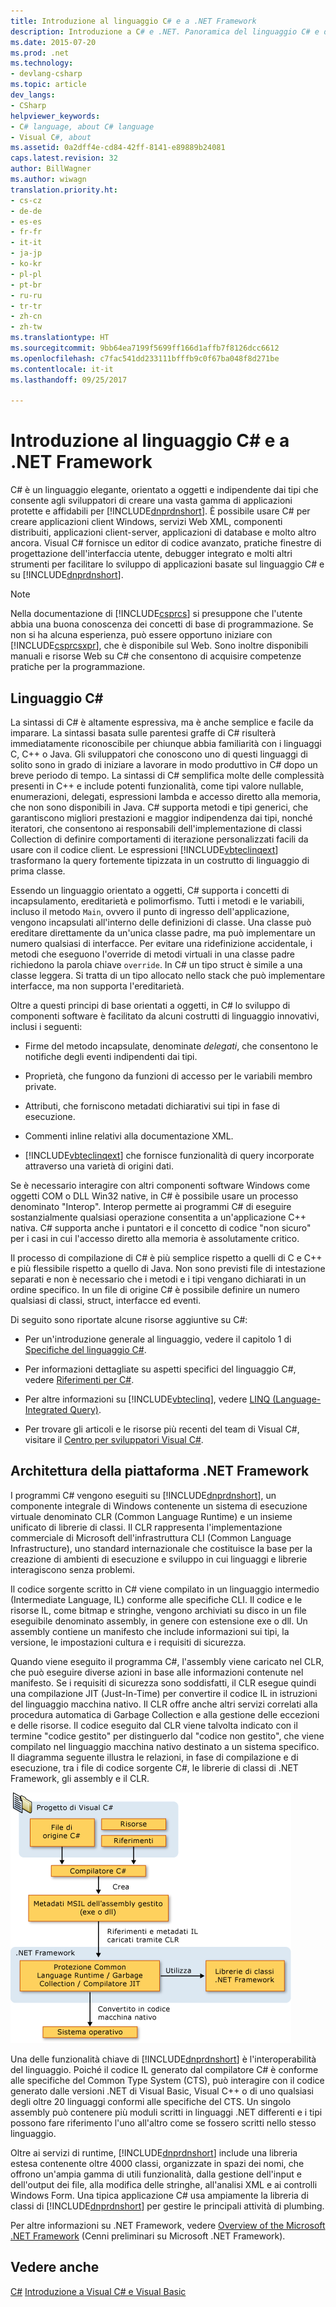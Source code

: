 ```yaml
---
title: Introduzione al linguaggio C# e a .NET Framework
description: Introduzione a C# e .NET. Panoramica del linguaggio C# e dell'ecosistema .NET.
ms.date: 2015-07-20
ms.prod: .net
ms.technology:
- devlang-csharp
ms.topic: article
dev_langs:
- CSharp
helpviewer_keywords:
- C# language, about C# language
- Visual C#, about
ms.assetid: 0a2dff4e-cd84-42ff-8141-e89889b24081
caps.latest.revision: 32
author: BillWagner
ms.author: wiwagn
translation.priority.ht:
- cs-cz
- de-de
- es-es
- fr-fr
- it-it
- ja-jp
- ko-kr
- pl-pl
- pt-br
- ru-ru
- tr-tr
- zh-cn
- zh-tw
ms.translationtype: HT
ms.sourcegitcommit: 9bb64ea7199f5699ff166d1affb7f8126dcc6612
ms.openlocfilehash: c7fac541dd233111bfffb9c0f67ba048f8d271be
ms.contentlocale: it-it
ms.lasthandoff: 09/25/2017

---
```

# <a name="introduction-to-the-c-language-and-the-net-framework"></a>Introduzione al linguaggio C# e a .NET Framework
C# è un linguaggio elegante, orientato a oggetti e indipendente dai tipi che consente agli sviluppatori di creare una vasta gamma di applicazioni protette e affidabili per [!INCLUDE[dnprdnshort](~/includes/dnprdnshort-md.md)]. È possibile usare C# per creare applicazioni client Windows, servizi Web XML, componenti distribuiti, applicazioni client-server, applicazioni di database e molto altro ancora. Visual C# fornisce un editor di codice avanzato, pratiche finestre di progettazione dell'interfaccia utente, debugger integrato e molti altri strumenti per facilitare lo sviluppo di applicazioni basate sul linguaggio C# e su [!INCLUDE[dnprdnshort](~/includes/dnprdnshort-md.md)].  
  
> [!NOTE]
> Nella documentazione di [!INCLUDE[csprcs](~/includes/csprcs-md.md)] si presuppone che l'utente abbia una buona conoscenza dei concetti di base di programmazione. Se non si ha alcuna esperienza, può essere opportuno iniziare con [!INCLUDE[csprcsxpr](~/includes/csprcsxpr-md.md)], che è disponibile sul Web. Sono inoltre disponibili manuali e risorse Web su C# che consentono di acquisire competenze pratiche per la programmazione.  
  
## <a name="c-language"></a>Linguaggio C#  
 La sintassi di C# è altamente espressiva, ma è anche semplice e facile da imparare. La sintassi basata sulle parentesi graffe di C# risulterà immediatamente riconoscibile per chiunque abbia familiarità con i linguaggi C, C++ o Java. Gli sviluppatori che conoscono uno di questi linguaggi di solito sono in grado di iniziare a lavorare in modo produttivo in C# dopo un breve periodo di tempo. La sintassi di C# semplifica molte delle complessità presenti in C++ e include potenti funzionalità, come tipi valore nullable, enumerazioni, delegati, espressioni lambda e accesso diretto alla memoria, che non sono disponibili in Java. C# supporta metodi e tipi generici, che garantiscono migliori prestazioni e maggior indipendenza dai tipi, nonché iteratori, che consentono ai responsabili dell'implementazione di classi Collection di definire comportamenti di iterazione personalizzati facili da usare con il codice client. Le espressioni [!INCLUDE[vbteclinqext](~/includes/vbteclinqext-md.md)] trasformano la query fortemente tipizzata in un costrutto di linguaggio di prima classe.  
  
 Essendo un linguaggio orientato a oggetti, C# supporta i concetti di incapsulamento, ereditarietà e polimorfismo. Tutti i metodi e le variabili, incluso il metodo `Main`, ovvero il punto di ingresso dell'applicazione, vengono incapsulati all'interno delle definizioni di classe. Una classe può ereditare direttamente da un'unica classe padre, ma può implementare un numero qualsiasi di interfacce. Per evitare una ridefinizione accidentale, i metodi che eseguono l'override di metodi virtuali in una classe padre richiedono la parola chiave `override`. In C# un tipo struct è simile a una classe leggera. Si tratta di un tipo allocato nello stack che può implementare interfacce, ma non supporta l'ereditarietà.  
  
 Oltre a questi principi di base orientati a oggetti, in C# lo sviluppo di componenti software è facilitato da alcuni costrutti di linguaggio innovativi, inclusi i seguenti:  
  
-   Firme del metodo incapsulate, denominate *delegati*, che consentono le notifiche degli eventi indipendenti dai tipi.  
  
-   Proprietà, che fungono da funzioni di accesso per le variabili membro private.  
  
-   Attributi, che forniscono metadati dichiarativi sui tipi in fase di esecuzione.  
  
-   Commenti inline relativi alla documentazione XML.  
  
-   [!INCLUDE[vbteclinqext](~/includes/vbteclinqext-md.md)] che fornisce funzionalità di query incorporate attraverso una varietà di origini dati.  
  
 Se è necessario interagire con altri componenti software Windows come oggetti COM o DLL Win32 native, in C# è possibile usare un processo denominato "Interop". Interop permette ai programmi C# di eseguire sostanzialmente qualsiasi operazione consentita a un'applicazione C++ nativa. C# supporta anche i puntatori e il concetto di codice "non sicuro" per i casi in cui l'accesso diretto alla memoria è assolutamente critico.  
  
 Il processo di compilazione di C# è più semplice rispetto a quelli di C e C++ e più flessibile rispetto a quello di Java. Non sono previsti file di intestazione separati e non è necessario che i metodi e i tipi vengano dichiarati in un ordine specifico. In un file di origine C# è possibile definire un numero qualsiasi di classi, struct, interfacce ed eventi.  
  
 Di seguito sono riportate alcune risorse aggiuntive su C#:  
  
-   Per un'introduzione generale al linguaggio, vedere il capitolo 1 di [Specifiche del linguaggio C#](../../csharp/language-reference/language-specification/index.md).  
  
-   Per informazioni dettagliate su aspetti specifici del linguaggio C#, vedere [Riferimenti per C#](../../csharp/language-reference/index.md).  
  
-   Per altre informazioni su [!INCLUDE[vbteclinq](~/includes/vbteclinq-md.md)], vedere [LINQ (Language-Integrated Query)](http://msdn.microsoft.com/library/a73c4aec-5d15-4e98-b962-1274021ea93d).  
  
-   Per trovare gli articoli e le risorse più recenti del team di Visual C#, visitare il [Centro per sviluppatori Visual C#](http://go.microsoft.com/fwlink/?LinkId=47811).  
  
## <a name="net-framework-platform-architecture"></a>Architettura della piattaforma .NET Framework  
 I programmi C# vengono eseguiti su [!INCLUDE[dnprdnshort](~/includes/dnprdnshort-md.md)], un componente integrale di Windows contenente un sistema di esecuzione virtuale denominato CLR (Common Language Runtime) e un insieme unificato di librerie di classi. Il CLR rappresenta l'implementazione commerciale di Microsoft dell'infrastruttura CLI (Common Language Infrastructure), uno standard internazionale che costituisce la base per la creazione di ambienti di esecuzione e sviluppo in cui linguaggi e librerie interagiscono senza problemi.  
  
 Il codice sorgente scritto in C# viene compilato in un linguaggio intermedio (Intermediate Language, IL) conforme alle specifiche CLI. Il codice e le risorse IL, come bitmap e stringhe, vengono archiviati su disco in un file eseguibile denominato assembly, in genere con estensione exe o dll. Un assembly contiene un manifesto che include informazioni sui tipi, la versione, le impostazioni cultura e i requisiti di sicurezza.  
  
 Quando viene eseguito il programma C#, l'assembly viene caricato nel CLR, che può eseguire diverse azioni in base alle informazioni contenute nel manifesto. Se i requisiti di sicurezza sono soddisfatti, il CLR esegue quindi una compilazione JIT (Just-In-Time) per convertire il codice IL in istruzioni del linguaggio macchina nativo. Il CLR offre anche altri servizi correlati alla procedura automatica di Garbage Collection e alla gestione delle eccezioni e delle risorse. Il codice eseguito dal CLR viene talvolta indicato con il termine "codice gestito" per distinguerlo dal "codice non gestito", che viene compilato nel linguaggio macchina nativo destinato a un sistema specifico. Il diagramma seguente illustra le relazioni, in fase di compilazione e di esecuzione, tra i file di codice sorgente C#, le librerie di classi di .NET Framework, gli assembly e il CLR.  
  
 ![Dal codice sorgente C&#35; all'esecuzione nel computer](../../csharp/getting-started/media/netarchitecture.png "NETarchitecture")  
  
 Una delle funzionalità chiave di [!INCLUDE[dnprdnshort](~/includes/dnprdnshort-md.md)] è l'interoperabilità del linguaggio. Poiché il codice IL generato dal compilatore C# è conforme alle specifiche del Common Type System (CTS), può interagire con il codice generato dalle versioni .NET di Visual Basic, Visual C++ o di uno qualsiasi degli oltre 20 linguaggi conformi alle specifiche del CTS. Un singolo assembly può contenere più moduli scritti in linguaggi .NET differenti e i tipi possono fare riferimento l'uno all'altro come se fossero scritti nello stesso linguaggio.  
  
 Oltre ai servizi di runtime, [!INCLUDE[dnprdnshort](~/includes/dnprdnshort-md.md)] include una libreria estesa contenente oltre 4000 classi, organizzate in spazi dei nomi, che offrono un'ampia gamma di utili funzionalità, dalla gestione dell'input e dell'output dei file, alla modifica delle stringhe, all'analisi XML e ai controlli Windows Form. Una tipica applicazione C# usa ampiamente la libreria di classi di [!INCLUDE[dnprdnshort](~/includes/dnprdnshort-md.md)] per gestire le principali attività di plumbing.  
  
 Per altre informazioni su .NET Framework, vedere [Overview of the Microsoft .NET Framework](http://msdn.microsoft.com/en-us/d05daf50-00fe-45c7-8383-06fe41697355) (Cenni preliminari su Microsoft .NET Framework).  
  
## <a name="see-also"></a>Vedere anche  
 [C#](../../csharp/index.md) [Introduzione a Visual C# e Visual Basic](/visualstudio/ide/getting-started-with-visual-csharp-and-visual-basic)

